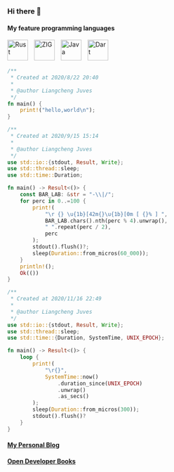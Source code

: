 ### Hi there 👋

<!-- # Happy, free, creative. -->

#### My feature programming languages

<img src="https://camo.githubusercontent.com/36e0b48e09872c783d3c8bc98ad0b761cc770826813ec9fa0d3d0c4d81569f55/68747470733a2f2f7765622d66726f6e74656e642e78797a2f6173736574732f7376672f5f527573742e737667" width="47" height="47" alt="Rust"/>&emsp;<img src="https://camo.githubusercontent.com/769185bc3cd08a26a029a0d81b405933b57bb19a500da42a441c94e6ca3f6e68/68747470733a2f2f7765622d66726f6e74656e642e78797a2f6173736574732f7376672f5a49472e737667" width="47" height="47" alt="ZIG"/>&emsp;<img src="https://camo.githubusercontent.com/c2c16ad403da9c8d1d9cb03e25fd2313a399a785de3a3fef599d92e5f070a292/68747470733a2f2f7765622d66726f6e74656e642e78797a2f6173736574732f7376672f4a6176612e737667" width="47" height="47" alt="Java"/>&emsp;<img src="https://camo.githubusercontent.com/a6d9bbadc6ef237b9eeb4ce3dcb3a860633652b2aedd1fa1eb955eb90c4da55d/68747470733a2f2f7765622d66726f6e74656e642e78797a2f6173736574732f7376672f446172742e737667" width="47" height="47" alt="Dart"/>

```rust
/**
 * Created at 2020/8/22 20:40
 *
 * @author Liangcheng Juves
 */
fn main() {
    print!("hello,world\n");
}
```

```rust
/**
 * Created at 2020/9/15 15:14
 *
 * @author Liangcheng Juves
 */
use std::io::{stdout, Result, Write};
use std::thread::sleep;
use std::time::Duration;

fn main() -> Result<()> {
    const BAR_LAB: &str = "-\\|/";
    for perc in 0..=100 {
        print!(
            "\r {} \u{1b}[42m{}\u{1b}[0m [ {}% ] ",
            BAR_LAB.chars().nth(perc % 4).unwrap(),
            " ".repeat(perc / 2),
            perc
        );
        stdout().flush()?;
        sleep(Duration::from_micros(60_000));
    }
    println!();
    Ok(())
}
```

```rust
/**
 * Created at 2020/11/16 22:49
 *
 * @author Liangcheng Juves
 */
use std::io::{stdout, Result, Write};
use std::thread::sleep;
use std::time::{Duration, SystemTime, UNIX_EPOCH};

fn main() -> Result<()> {
    loop {
        print!(
            "\r{}",
            SystemTime::now()
                .duration_since(UNIX_EPOCH)
                .unwrap()
                .as_secs()
        );
        sleep(Duration::from_micros(300));
        stdout().flush()?
    }
}
```

#### [My Personal Blog](https://blog.lcjuves.com)
#### [Open Developer Books](https://odb.lcjuves.com)

<!--
**LiangchengJ/liangchengj** is a ✨ _special_ ✨ repository because its `README.md` (this file) appears on your GitHub profile.

Here are some ideas to get you started:

- 🔭 I’m currently working on ...
- 🌱 I’m currently learning ...
- 👯 I’m looking to collaborate on ...
- 🤔 I’m looking for help with ...
- 💬 Ask me about ...
- 📫 How to reach me: ...
- 😄 Pronouns: ...
- ⚡ Fun fact: ...
-->
